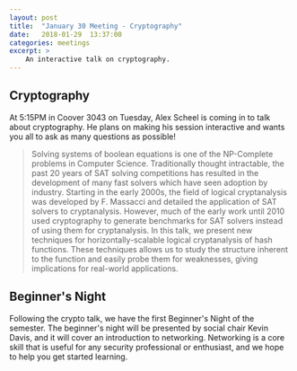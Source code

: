 ```yaml
---
layout: post
title:  "January 30 Meeting - Cryptography"
date:   2018-01-29  13:37:00
categories: meetings
excerpt: >
    An interactive talk on cryptography.
---
```


Cryptography
---
At 5:15PM in Coover 3043 on Tuesday, Alex Scheel is coming in to talk about
cryptography. He plans on making his session interactive and wants you all to
ask as many questions as possible!

> Solving systems of boolean equations is one of the NP-Complete problems in
Computer Science. Traditionally thought intractable, the past 20 years of SAT
solving competitions has resulted in the development of many fast solvers which
have seen adoption by industry. Starting in the early 2000s, the field of
logical cryptanalysis was developed by F. Massacci and detailed the application
of SAT solvers to cryptanalysis. However, much of the early work until 2010
used cryptography to generate benchmarks for SAT solvers instead of using them
for cryptanalysis. In this talk, we present new techniques for
horizontally-scalable logical cryptanalysis of hash functions. These techniques
allows us to study the structure inherent to the function and easily probe them
for weaknesses, giving implications for real-world applications.

Beginner's Night
---
Following the crypto talk, we have the first Beginner's Night of the semester.
The beginner's night will be presented by social chair Kevin Davis, and it will
cover an introduction to networking. Networking is a core skill that is useful
for any security professional or enthusiast, and we hope to help you get
started learning.
